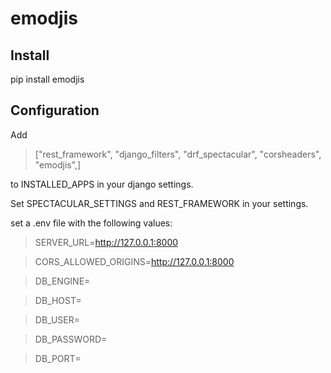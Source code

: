 # emodjis


## Install

pip install emodjis

## Configuration

Add 

> ["rest_framework",
"django_filters",
"drf_spectacular",
"corsheaders",
"emodjis",]

to INSTALLED_APPS in your django settings.

Set SPECTACULAR_SETTINGS and REST_FRAMEWORK in your settings.

set a .env file with the following values:

> SERVER_URL=http://127.0.0.1:8000

> CORS_ALLOWED_ORIGINS=http://127.0.0.1:8000

> DB_ENGINE=

> DB_HOST=

> DB_USER=

> DB_PASSWORD=

> DB_PORT=
